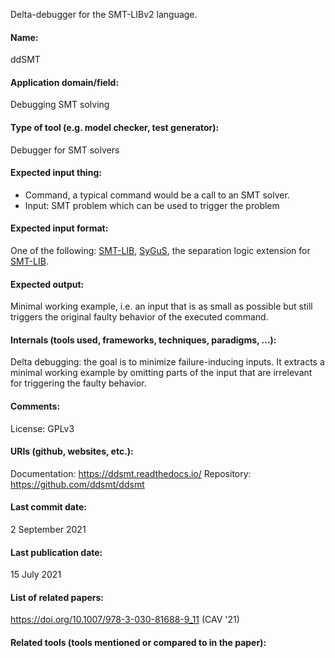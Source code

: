 Delta-debugger for the SMT-LIBv2 language.

#### Name:
ddSMT

#### Application domain/field:
Debugging
SMT solving

#### Type of tool (e.g. model checker, test generator):
Debugger for SMT solvers

#### Expected input thing:
- Command, a typical command would be a call to an SMT solver.
- Input: SMT problem which can be used to trigger the problem

#### Expected input format:
One of the following: [SMT-LIB](SMT-LIB.md), [SyGuS](SyGuS.md), the separation logic extension for [SMT-LIB](SMT-LIB.md).

#### Expected output:
Minimal working example, i.e. an input that is as small as possible but still triggers the original faulty behavior of the executed command.

#### Internals (tools used, frameworks, techniques, paradigms, ...):
Delta debugging: the goal is to minimize failure-inducing inputs. It extracts a minimal working example by omitting parts of the input that are irrelevant for triggering the faulty behavior.

#### Comments:
License: GPLv3

#### URIs (github, websites, etc.):
Documentation: https://ddsmt.readthedocs.io/
Repository: https://github.com/ddsmt/ddsmt

#### Last commit date:
2 September 2021

#### Last publication date:
15 July 2021

#### List of related papers:
https://doi.org/10.1007/978-3-030-81688-9_11 (CAV '21)

#### Related tools (tools mentioned or compared to in the paper):
